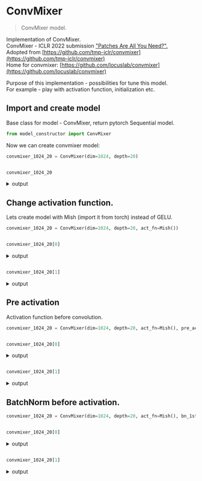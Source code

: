 # ConvMixer

> ConvMixer model.

Implementation of ConvMixer.  
ConvMixer - ICLR 2022 submission ["Patches Are All You Need?".](https://openreview.net/forum?id=TVHS5Y4dNvM)  
Adopted from [https://github.com/tmp-iclr/convmixer](https://github.com/tmp-iclr/convmixer)  
Home for convmixer: [https://github.com/locuslab/convmixer](https://github.com/locuslab/convmixer)

Purpose of this implementation - possibilities for tune this model.  
For example - play with activation function, initialization etc.  

## Import and create model

Base class for model - ConvMixer, return pytorch Sequential model.  


```python
from model_constructor import ConvMixer
```

Now we can create convmixer model:


```python
convmixer_1024_20 = ConvMixer(dim=1024, depth=20)
```


```python

convmixer_1024_20
```
<details> <summary>output</summary>  
    </pre>ConvMixer(
      (0): ConvLayer(
        (conv): Conv2d(3, 1024, kernel_size=(7, 7), stride=(7, 7))
        (act_fn): GELU(approximate='none')
        (bn): BatchNorm2d(1024, eps=1e-05, momentum=0.1, affine=True, track_running_stats=True)
      )
      (1): Sequential(
        (0): Residual(
          (fn): ConvLayer(
            (conv): Conv2d(1024, 1024, kernel_size=(9, 9), stride=(1, 1), padding=same, groups=1024)
            (act_fn): GELU(approximate='none')
            (bn): BatchNorm2d(1024, eps=1e-05, momentum=0.1, affine=True, track_running_stats=True)
          )
        )
        (1): ConvLayer(
          (conv): Conv2d(1024, 1024, kernel_size=(1, 1), stride=(1, 1))
          (act_fn): GELU(approximate='none')
          (bn): BatchNorm2d(1024, eps=1e-05, momentum=0.1, affine=True, track_running_stats=True)
        )
      )
      (2): Sequential(
        (0): Residual(
          (fn): ConvLayer(
            (conv): Conv2d(1024, 1024, kernel_size=(9, 9), stride=(1, 1), padding=same, groups=1024)
            (act_fn): GELU(approximate='none')
            (bn): BatchNorm2d(1024, eps=1e-05, momentum=0.1, affine=True, track_running_stats=True)
          )
        )
        (1): ConvLayer(
          (conv): Conv2d(1024, 1024, kernel_size=(1, 1), stride=(1, 1))
          (act_fn): GELU(approximate='none')
          (bn): BatchNorm2d(1024, eps=1e-05, momentum=0.1, affine=True, track_running_stats=True)
        )
      )
      (3): Sequential(
        (0): Residual(
          (fn): ConvLayer(
            (conv): Conv2d(1024, 1024, kernel_size=(9, 9), stride=(1, 1), padding=same, groups=1024)
            (act_fn): GELU(approximate='none')
            (bn): BatchNorm2d(1024, eps=1e-05, momentum=0.1, affine=True, track_running_stats=True)
          )
        )
        (1): ConvLayer(
          (conv): Conv2d(1024, 1024, kernel_size=(1, 1), stride=(1, 1))
          (act_fn): GELU(approximate='none')
          (bn): BatchNorm2d(1024, eps=1e-05, momentum=0.1, affine=True, track_running_stats=True)
        )
      )
      (4): Sequential(
        (0): Residual(
          (fn): ConvLayer(
            (conv): Conv2d(1024, 1024, kernel_size=(9, 9), stride=(1, 1), padding=same, groups=1024)
            (act_fn): GELU(approximate='none')
            (bn): BatchNorm2d(1024, eps=1e-05, momentum=0.1, affine=True, track_running_stats=True)
          )
        )
        (1): ConvLayer(
          (conv): Conv2d(1024, 1024, kernel_size=(1, 1), stride=(1, 1))
          (act_fn): GELU(approximate='none')
          (bn): BatchNorm2d(1024, eps=1e-05, momentum=0.1, affine=True, track_running_stats=True)
        )
      )
      (5): Sequential(
        (0): Residual(
          (fn): ConvLayer(
            (conv): Conv2d(1024, 1024, kernel_size=(9, 9), stride=(1, 1), padding=same, groups=1024)
            (act_fn): GELU(approximate='none')
            (bn): BatchNorm2d(1024, eps=1e-05, momentum=0.1, affine=True, track_running_stats=True)
          )
        )
        (1): ConvLayer(
          (conv): Conv2d(1024, 1024, kernel_size=(1, 1), stride=(1, 1))
          (act_fn): GELU(approximate='none')
          (bn): BatchNorm2d(1024, eps=1e-05, momentum=0.1, affine=True, track_running_stats=True)
        )
      )
      (6): Sequential(
        (0): Residual(
          (fn): ConvLayer(
            (conv): Conv2d(1024, 1024, kernel_size=(9, 9), stride=(1, 1), padding=same, groups=1024)
            (act_fn): GELU(approximate='none')
            (bn): BatchNorm2d(1024, eps=1e-05, momentum=0.1, affine=True, track_running_stats=True)
          )
        )
        (1): ConvLayer(
          (conv): Conv2d(1024, 1024, kernel_size=(1, 1), stride=(1, 1))
          (act_fn): GELU(approximate='none')
          (bn): BatchNorm2d(1024, eps=1e-05, momentum=0.1, affine=True, track_running_stats=True)
        )
      )
      (7): Sequential(
        (0): Residual(
          (fn): ConvLayer(
            (conv): Conv2d(1024, 1024, kernel_size=(9, 9), stride=(1, 1), padding=same, groups=1024)
            (act_fn): GELU(approximate='none')
            (bn): BatchNorm2d(1024, eps=1e-05, momentum=0.1, affine=True, track_running_stats=True)
          )
        )
        (1): ConvLayer(
          (conv): Conv2d(1024, 1024, kernel_size=(1, 1), stride=(1, 1))
          (act_fn): GELU(approximate='none')
          (bn): BatchNorm2d(1024, eps=1e-05, momentum=0.1, affine=True, track_running_stats=True)
        )
      )
      (8): Sequential(
        (0): Residual(
          (fn): ConvLayer(
            (conv): Conv2d(1024, 1024, kernel_size=(9, 9), stride=(1, 1), padding=same, groups=1024)
            (act_fn): GELU(approximate='none')
            (bn): BatchNorm2d(1024, eps=1e-05, momentum=0.1, affine=True, track_running_stats=True)
          )
        )
        (1): ConvLayer(
          (conv): Conv2d(1024, 1024, kernel_size=(1, 1), stride=(1, 1))
          (act_fn): GELU(approximate='none')
          (bn): BatchNorm2d(1024, eps=1e-05, momentum=0.1, affine=True, track_running_stats=True)
        )
      )
      (9): Sequential(
        (0): Residual(
          (fn): ConvLayer(
            (conv): Conv2d(1024, 1024, kernel_size=(9, 9), stride=(1, 1), padding=same, groups=1024)
            (act_fn): GELU(approximate='none')
            (bn): BatchNorm2d(1024, eps=1e-05, momentum=0.1, affine=True, track_running_stats=True)
          )
        )
        (1): ConvLayer(
          (conv): Conv2d(1024, 1024, kernel_size=(1, 1), stride=(1, 1))
          (act_fn): GELU(approximate='none')
          (bn): BatchNorm2d(1024, eps=1e-05, momentum=0.1, affine=True, track_running_stats=True)
        )
      )
      (10): Sequential(
        (0): Residual(
          (fn): ConvLayer(
            (conv): Conv2d(1024, 1024, kernel_size=(9, 9), stride=(1, 1), padding=same, groups=1024)
            (act_fn): GELU(approximate='none')
            (bn): BatchNorm2d(1024, eps=1e-05, momentum=0.1, affine=True, track_running_stats=True)
          )
        )
        (1): ConvLayer(
          (conv): Conv2d(1024, 1024, kernel_size=(1, 1), stride=(1, 1))
          (act_fn): GELU(approximate='none')
          (bn): BatchNorm2d(1024, eps=1e-05, momentum=0.1, affine=True, track_running_stats=True)
        )
      )
      (11): Sequential(
        (0): Residual(
          (fn): ConvLayer(
            (conv): Conv2d(1024, 1024, kernel_size=(9, 9), stride=(1, 1), padding=same, groups=1024)
            (act_fn): GELU(approximate='none')
            (bn): BatchNorm2d(1024, eps=1e-05, momentum=0.1, affine=True, track_running_stats=True)
          )
        )
        (1): ConvLayer(
          (conv): Conv2d(1024, 1024, kernel_size=(1, 1), stride=(1, 1))
          (act_fn): GELU(approximate='none')
          (bn): BatchNorm2d(1024, eps=1e-05, momentum=0.1, affine=True, track_running_stats=True)
        )
      )
      (12): Sequential(
        (0): Residual(
          (fn): ConvLayer(
            (conv): Conv2d(1024, 1024, kernel_size=(9, 9), stride=(1, 1), padding=same, groups=1024)
            (act_fn): GELU(approximate='none')
            (bn): BatchNorm2d(1024, eps=1e-05, momentum=0.1, affine=True, track_running_stats=True)
          )
        )
        (1): ConvLayer(
          (conv): Conv2d(1024, 1024, kernel_size=(1, 1), stride=(1, 1))
          (act_fn): GELU(approximate='none')
          (bn): BatchNorm2d(1024, eps=1e-05, momentum=0.1, affine=True, track_running_stats=True)
        )
      )
      (13): Sequential(
        (0): Residual(
          (fn): ConvLayer(
            (conv): Conv2d(1024, 1024, kernel_size=(9, 9), stride=(1, 1), padding=same, groups=1024)
            (act_fn): GELU(approximate='none')
            (bn): BatchNorm2d(1024, eps=1e-05, momentum=0.1, affine=True, track_running_stats=True)
          )
        )
        (1): ConvLayer(
          (conv): Conv2d(1024, 1024, kernel_size=(1, 1), stride=(1, 1))
          (act_fn): GELU(approximate='none')
          (bn): BatchNorm2d(1024, eps=1e-05, momentum=0.1, affine=True, track_running_stats=True)
        )
      )
      (14): Sequential(
        (0): Residual(
          (fn): ConvLayer(
            (conv): Conv2d(1024, 1024, kernel_size=(9, 9), stride=(1, 1), padding=same, groups=1024)
            (act_fn): GELU(approximate='none')
            (bn): BatchNorm2d(1024, eps=1e-05, momentum=0.1, affine=True, track_running_stats=True)
          )
        )
        (1): ConvLayer(
          (conv): Conv2d(1024, 1024, kernel_size=(1, 1), stride=(1, 1))
          (act_fn): GELU(approximate='none')
          (bn): BatchNorm2d(1024, eps=1e-05, momentum=0.1, affine=True, track_running_stats=True)
        )
      )
      (15): Sequential(
        (0): Residual(
          (fn): ConvLayer(
            (conv): Conv2d(1024, 1024, kernel_size=(9, 9), stride=(1, 1), padding=same, groups=1024)
            (act_fn): GELU(approximate='none')
            (bn): BatchNorm2d(1024, eps=1e-05, momentum=0.1, affine=True, track_running_stats=True)
          )
        )
        (1): ConvLayer(
          (conv): Conv2d(1024, 1024, kernel_size=(1, 1), stride=(1, 1))
          (act_fn): GELU(approximate='none')
          (bn): BatchNorm2d(1024, eps=1e-05, momentum=0.1, affine=True, track_running_stats=True)
        )
      )
      (16): Sequential(
        (0): Residual(
          (fn): ConvLayer(
            (conv): Conv2d(1024, 1024, kernel_size=(9, 9), stride=(1, 1), padding=same, groups=1024)
            (act_fn): GELU(approximate='none')
            (bn): BatchNorm2d(1024, eps=1e-05, momentum=0.1, affine=True, track_running_stats=True)
          )
        )
        (1): ConvLayer(
          (conv): Conv2d(1024, 1024, kernel_size=(1, 1), stride=(1, 1))
          (act_fn): GELU(approximate='none')
          (bn): BatchNorm2d(1024, eps=1e-05, momentum=0.1, affine=True, track_running_stats=True)
        )
      )
      (17): Sequential(
        (0): Residual(
          (fn): ConvLayer(
            (conv): Conv2d(1024, 1024, kernel_size=(9, 9), stride=(1, 1), padding=same, groups=1024)
            (act_fn): GELU(approximate='none')
            (bn): BatchNorm2d(1024, eps=1e-05, momentum=0.1, affine=True, track_running_stats=True)
          )
        )
        (1): ConvLayer(
          (conv): Conv2d(1024, 1024, kernel_size=(1, 1), stride=(1, 1))
          (act_fn): GELU(approximate='none')
          (bn): BatchNorm2d(1024, eps=1e-05, momentum=0.1, affine=True, track_running_stats=True)
        )
      )
      (18): Sequential(
        (0): Residual(
          (fn): ConvLayer(
            (conv): Conv2d(1024, 1024, kernel_size=(9, 9), stride=(1, 1), padding=same, groups=1024)
            (act_fn): GELU(approximate='none')
            (bn): BatchNorm2d(1024, eps=1e-05, momentum=0.1, affine=True, track_running_stats=True)
          )
        )
        (1): ConvLayer(
          (conv): Conv2d(1024, 1024, kernel_size=(1, 1), stride=(1, 1))
          (act_fn): GELU(approximate='none')
          (bn): BatchNorm2d(1024, eps=1e-05, momentum=0.1, affine=True, track_running_stats=True)
        )
      )
      (19): Sequential(
        (0): Residual(
          (fn): ConvLayer(
            (conv): Conv2d(1024, 1024, kernel_size=(9, 9), stride=(1, 1), padding=same, groups=1024)
            (act_fn): GELU(approximate='none')
            (bn): BatchNorm2d(1024, eps=1e-05, momentum=0.1, affine=True, track_running_stats=True)
          )
        )
        (1): ConvLayer(
          (conv): Conv2d(1024, 1024, kernel_size=(1, 1), stride=(1, 1))
          (act_fn): GELU(approximate='none')
          (bn): BatchNorm2d(1024, eps=1e-05, momentum=0.1, affine=True, track_running_stats=True)
        )
      )
      (20): Sequential(
        (0): Residual(
          (fn): ConvLayer(
            (conv): Conv2d(1024, 1024, kernel_size=(9, 9), stride=(1, 1), padding=same, groups=1024)
            (act_fn): GELU(approximate='none')
            (bn): BatchNorm2d(1024, eps=1e-05, momentum=0.1, affine=True, track_running_stats=True)
          )
        )
        (1): ConvLayer(
          (conv): Conv2d(1024, 1024, kernel_size=(1, 1), stride=(1, 1))
          (act_fn): GELU(approximate='none')
          (bn): BatchNorm2d(1024, eps=1e-05, momentum=0.1, affine=True, track_running_stats=True)
        )
      )
      (21): AdaptiveAvgPool2d(output_size=(1, 1))
      (22): Flatten(start_dim=1, end_dim=-1)
      (23): Linear(in_features=1024, out_features=1000, bias=True)
    )</pre>
</details>



## Change activation function.

Lets create model with Mish (import it from torch) instead of GELU.


```python
convmixer_1024_20 = ConvMixer(dim=1024, depth=20, act_fn=Mish())
```


```python

convmixer_1024_20[0]
```
<details> <summary>output</summary>  
    </pre>ConvLayer(
      (conv): Conv2d(3, 1024, kernel_size=(7, 7), stride=(7, 7))
      (act_fn): Mish()
      (bn): BatchNorm2d(1024, eps=1e-05, momentum=0.1, affine=True, track_running_stats=True)
    )</pre>
</details>




```python

convmixer_1024_20[1]
```
<details> <summary>output</summary>  
    </pre>Sequential(
      (0): Residual(
        (fn): ConvLayer(
          (conv): Conv2d(1024, 1024, kernel_size=(9, 9), stride=(1, 1), padding=same, groups=1024)
          (act_fn): Mish()
          (bn): BatchNorm2d(1024, eps=1e-05, momentum=0.1, affine=True, track_running_stats=True)
        )
      )
      (1): ConvLayer(
        (conv): Conv2d(1024, 1024, kernel_size=(1, 1), stride=(1, 1))
        (act_fn): Mish()
        (bn): BatchNorm2d(1024, eps=1e-05, momentum=0.1, affine=True, track_running_stats=True)
      )
    )</pre>
</details>



## Pre activation

Activation function before convolution.


```python
convmixer_1024_20 = ConvMixer(dim=1024, depth=20, act_fn=Mish(), pre_act=True)
```


```python

convmixer_1024_20[0]
```
<details> <summary>output</summary>  
    </pre>ConvLayer(
      (conv): Conv2d(3, 1024, kernel_size=(7, 7), stride=(7, 7))
      (act_fn): Mish()
      (bn): BatchNorm2d(1024, eps=1e-05, momentum=0.1, affine=True, track_running_stats=True)
    )</pre>
</details>




```python

convmixer_1024_20[1]
```
<details> <summary>output</summary>  
    </pre>Sequential(
      (0): Residual(
        (fn): ConvLayer(
          (act_fn): Mish()
          (conv): Conv2d(1024, 1024, kernel_size=(9, 9), stride=(1, 1), padding=same, groups=1024)
          (bn): BatchNorm2d(1024, eps=1e-05, momentum=0.1, affine=True, track_running_stats=True)
        )
      )
      (1): ConvLayer(
        (act_fn): Mish()
        (conv): Conv2d(1024, 1024, kernel_size=(1, 1), stride=(1, 1))
        (bn): BatchNorm2d(1024, eps=1e-05, momentum=0.1, affine=True, track_running_stats=True)
      )
    )</pre>
</details>



## BatchNorm before activation.


```python
convmixer_1024_20 = ConvMixer(dim=1024, depth=20, act_fn=Mish(), bn_1st=True)
```


```python

convmixer_1024_20[0]
```
<details> <summary>output</summary>  
    </pre>ConvLayer(
      (conv): Conv2d(3, 1024, kernel_size=(7, 7), stride=(7, 7))
      (bn): BatchNorm2d(1024, eps=1e-05, momentum=0.1, affine=True, track_running_stats=True)
      (act_fn): Mish()
    )</pre>
</details>




```python

convmixer_1024_20[1]
```
<details> <summary>output</summary>  
    </pre>Sequential(
      (0): Residual(
        (fn): ConvLayer(
          (conv): Conv2d(1024, 1024, kernel_size=(9, 9), stride=(1, 1), padding=same, groups=1024)
          (bn): BatchNorm2d(1024, eps=1e-05, momentum=0.1, affine=True, track_running_stats=True)
          (act_fn): Mish()
        )
      )
      (1): ConvLayer(
        (conv): Conv2d(1024, 1024, kernel_size=(1, 1), stride=(1, 1))
        (bn): BatchNorm2d(1024, eps=1e-05, momentum=0.1, affine=True, track_running_stats=True)
        (act_fn): Mish()
      )
    )</pre>
</details>


